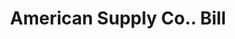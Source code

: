 ---
doi: 10.7916/D83F61QJ
date_other: '1895'
date_other_textual: '1895'
form: printed ephemera
genre:
- Invoices
name:
- American Supply Co.
object_in_context_url: https://biggert.cul.columbia.edu/items/view/ave_biggert_00493
subject_hierarchical_geographic:
- New Bedford, Massachusetts, United States
subject_name:
- American Supply Co.
title: American Supply Co.. Bill
sort_title: American Supply Co.. Bill
call_number: ave_biggert_00493
coordinates:
- 41.63611111111111,-70.93472222222222
pid: ave_biggert_00493
identifiers: ave_biggert_00493
thumbnail: https://derivativo-1.library.columbia.edu/iiif/2/ldpd:343845/full/!256,256/0/native.jpg
permalink: /biggert/ave_biggert_00493/
layout: iiif-image-page
---